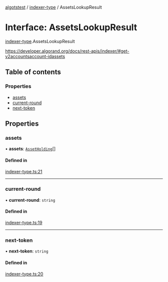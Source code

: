 [algotstest](../README.md) / [indexer-type](../modules/indexer_type.md) / AssetsLookupResult

# Interface: AssetsLookupResult

[indexer-type](../modules/indexer_type.md).AssetsLookupResult

https://developer.algorand.org/docs/rest-apis/indexer/#get-v2accountsaccount-idassets

## Table of contents

### Properties

- [assets](indexer_type.AssetsLookupResult.md#assets)
- [current-round](indexer_type.AssetsLookupResult.md#current-round)
- [next-token](indexer_type.AssetsLookupResult.md#next-token)

## Properties

### assets

• **assets**: [`AssetHolding`](indexer_type.AssetHolding.md)[]

#### Defined in

[indexer-type.ts:21](https://github.com/algorandfoundation/algokit-utils-ts/blob/b75e3eb/src/indexer-type.ts#L21)

___

### current-round

• **current-round**: `string`

#### Defined in

[indexer-type.ts:19](https://github.com/algorandfoundation/algokit-utils-ts/blob/b75e3eb/src/indexer-type.ts#L19)

___

### next-token

• **next-token**: `string`

#### Defined in

[indexer-type.ts:20](https://github.com/algorandfoundation/algokit-utils-ts/blob/b75e3eb/src/indexer-type.ts#L20)
